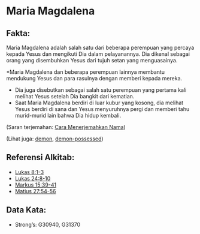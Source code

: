 # Maria Magdalena

## Fakta:

Maria Magdalena adalah salah satu dari beberapa perempuan yang percaya kepada Yesus dan mengikuti Dia dalam pelayanannya. Dia dikenal sebagai orang yang disembuhkan Yesus dari tujuh setan yang menguasainya.

*Maria Magdalena dan beberapa perempuan lainnya membantu mendukung Yesus dan para rasulnya dengan memberi kepada mereka.
* Dia juga disebutkan sebagai salah satu perempuan yang pertama kali melihat Yesus setelah Dia bangkit dari kematian.
* Saat Maria Magdalena berdiri di luar kubur yang kosong, dia melihat Yesus berdiri di sana dan Yesus menyuruhnya pergi dan memberi tahu murid-murid lain bahwa Dia hidup kembali.

(Saran terjemahan: [Cara Menerjemahkan Nama](rc://en/ta/man/translate/translate-names))

(Lihat juga: [demon](../kt/demon.md), [demon-possessed](../kt/demonpossessed.md))

## Referensi Alkitab:

* [Lukas 8:1-3](rc://en/tn/help/luk/08/01)
* [Lukas 24:8-10](rc://en/tn/help/luk/24/08)
* [Markus 15:39-41](rc://en/tn/help/mrk/15/39)
* [Matius 27:54-56](rc://en/tn/help/mat/27/54)

## Data Kata:

* Strong’s: G30940, G31370
